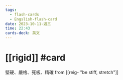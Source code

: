 ```yaml
---
tags:
  - flash-cards
  - Engslish-flash-card
date: 2023-10-11-週三
time: 22:43
cards-deck: 英文
---
```


# [[rigid]] #card 
堅硬、嚴格、死板、精確
from [[reig- "be stiff, stretch"]]
